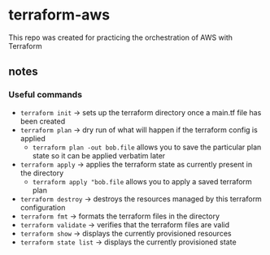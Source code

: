# terraform-aws

This repo was created for practicing the orchestration of AWS with Terraform

## notes

### Useful commands
- `terraform init` -> sets up the terraform directory once a main.tf file has been created
- `terraform plan` -> dry run of what will happen if the terraform config is applied
  - `terraform plan -out bob.file` allows you to save the particular plan state so it can be applied verbatim later
- `terraform apply` -> applies the terraform state as currently present in the directory
  - `terraform apply "bob.file` allows you to apply a saved terraform plan
- `terraform destroy` -> destroys the resources managed by this terraform configuration
- `terraform fmt` -> formats the terraform files in the directory
- `terraform validate` -> verifies that the terraform files are valid
- `terraform show` -> displays the currently provisioned resources
- `terraform state list` -> displays the currently provisioned state

